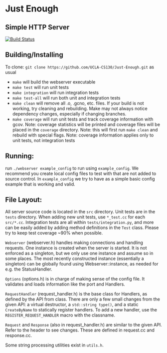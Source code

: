 # Just Enough
## Simple HTTP Server



[![Build Status](https://travis-ci.org/UCLA-CS130/Just-Enough.svg?branch=master)](https://travis-ci.org/UCLA-CS130/Just-Enough)


## Building/Installing
To clone: `git clone https://github.com/UCLA-CS130/Just-Enough.git` as usual

* `make` will build the webserver executable
* `make test` will run unit tests
* `make integration` will run integration tests
* `make test-all` will run both unit and integration tests
* `make clean` will remove all .o, .gcno, etc. files.
	If your build is not working, try cleaning and rebuilding.
	Make may not always notice dependency changes, especially if changing branches.
* `make coverage` will run unit tests and track coverage information with gcov.
	Note: coverage statistics will be printed and coverage files will be placed in the `coverage` directory.
	Note: this will first run `make clean` and rebuild with special flags.
	Note: coverage information applies only to unit tests, not integration tests

## Running:
run `./webserver example_config` to run using `example_config`. We recommend you create local config files
to test with that are not added to source control.
In `example_config` we try to have as a simple basic config example that is working and valid.

## File Layout:
All server source code is located in the `src` directory.
Unit tests are in the `tests` directory.
When adding new unit tests, use `*_test.cc` for each `src/*.cc`.
Integration tests are all within `tests/integration.py`, and more can be easily added by
adding method definitions in the `Test` class.
Please try to keep test coverage ~90% when possible.

`Webserver` (webserver.h) handles making connections and handling requests.
One instance is created when the server is started. It is not enforced as a singleton,
but we only use one instance and assume so in some places.
The most recently constructed instance (essentially a singleton) can be globally found using Webserver::instance,
as needed for e.g. the StatusHandler.

`Options` (options.h) is in charge of making sense of the config file.
It validates and loads information like the port and Handlers.

`RequestHandler` (request_handler.h) is the base class for Handlers, as defined by the API from class.
There are only a few small changes from the given API: a virtual destructor, a `std::string type()`,
and a static `CreateByName` to statically register handlers.
To add a new handler, use the `REGISTER_REQUEST_HANDLER` macro with the classname.

`Request` and `Response` (also in request_handler.h) are similar to the given API. Refer to the header to see changes.
These are defined in request.cc and response.cc.

Some string processing utilities exist in `utils.h`.
